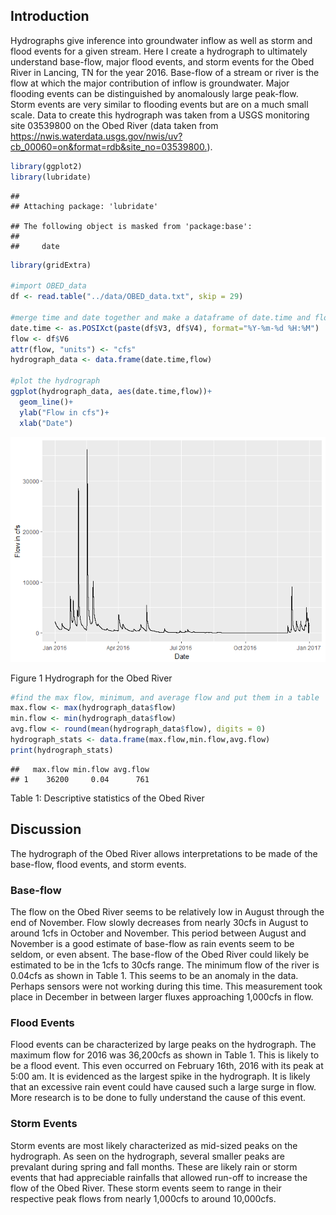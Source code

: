 Introduction
------------

Hydrographs give inference into groundwater inflow as well as storm and flood events for a given stream. Here I create a hydrograph to ultimately understand base-flow, major flood events, and storm events for the Obed River in Lancing, TN for the year 2016. Base-flow of a stream or river is the flow at which the major contribution of inflow is groundwater. Major flooding events can be distinguished by anomalously large peak-flow. Storm events are very similar to flooding events but are on a much small scale. Data to create this hydrograph was taken from a USGS monitoring site 03539800 on the Obed River (data taken from <https://nwis.waterdata.usgs.gov/nwis/uv?cb_00060=on&format=rdb&site_no=03539800.>).

``` r
library(ggplot2)
library(lubridate)
```

    ## 
    ## Attaching package: 'lubridate'

    ## The following object is masked from 'package:base':
    ## 
    ##     date

``` r
library(gridExtra)

#import OBED_data
df <- read.table("../data/OBED_data.txt", skip = 29)

#merge time and date together and make a dataframe of date.time and flow
date.time <- as.POSIXct(paste(df$V3, df$V4), format="%Y-%m-%d %H:%M")
flow <- df$V6
attr(flow, "units") <- "cfs"
hydrograph_data <- data.frame(date.time,flow)

#plot the hydrograph
ggplot(hydrograph_data, aes(date.time,flow))+
  geom_line()+
  ylab("Flow in cfs")+
  xlab("Date")
```

![](task6_notebook_files/figure-markdown_github/unnamed-chunk-1-1.png)

Figure 1 Hydrograph for the Obed River

``` r
#find the max flow, minimum, and average flow and put them in a table
max.flow <- max(hydrograph_data$flow)
min.flow <- min(hydrograph_data$flow)
avg.flow <- round(mean(hydrograph_data$flow), digits = 0)
hydrograph_stats <- data.frame(max.flow,min.flow,avg.flow)
print(hydrograph_stats)
```

    ##   max.flow min.flow avg.flow
    ## 1    36200     0.04      761

Table 1: Descriptive statistics of the Obed River

Discussion
----------

The hydrograph of the Obed River allows interpretations to be made of the base-flow, flood events, and storm events.

### Base-flow

The flow on the Obed River seems to be relatively low in August through the end of November. Flow slowly decreases from nearly 30cfs in August to around 1cfs in October and November. This period between August and November is a good estimate of base-flow as rain events seem to be seldom, or even absent. The base-flow of the Obed River could likely be estimated to be in the 1cfs to 30cfs range. The minimum flow of the river is 0.04cfs as shown in Table 1. This seems to be an anomaly in the data. Perhaps sensors were not working during this time. This measurement took place in December in between larger fluxes approaching 1,000cfs in flow.

### Flood Events

Flood events can be characterized by large peaks on the hydrograph. The maximum flow for 2016 was 36,200cfs as shown in Table 1. This is likely to be a flood event. This even occurred on February 16th, 2016 with its peak at 5:00 am. It is evidenced as the largest spike in the hydrograph. It is likely that an excessive rain event could have caused such a large surge in flow. More research is to be done to fully understand the cause of this event.

### Storm Events

Storm events are most likely characterized as mid-sized peaks on the hydrograph. As seen on the hydrograph, several smaller peaks are prevalant during spring and fall months. These are likely rain or storm events that had appreciable rainfalls that allowed run-off to increase the flow of the Obed River. These storm events seem to range in their respective peak flows from nearly 1,000cfs to around 10,000cfs.

